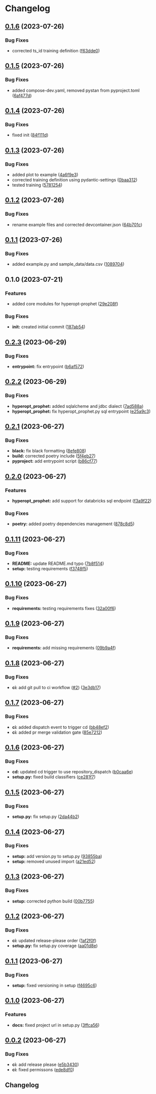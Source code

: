 # Changelog

## [0.1.6](https://github.com/Broomva/hyperopt_prophet/compare/v0.1.5...v0.1.6) (2023-07-26)


### Bug Fixes

* corrected ts_id training definition ([f63dde0](https://github.com/Broomva/hyperopt_prophet/commit/f63dde03c3e65d7725ed7416180aad51d005b322))

## [0.1.5](https://github.com/Broomva/hyperopt_prophet/compare/v0.1.4...v0.1.5) (2023-07-26)


### Bug Fixes

* added compose-dev.yaml, removed pystan from pyproject.toml ([6af477d](https://github.com/Broomva/hyperopt_prophet/commit/6af477d36ad52ba1bee264eb92f614cec7309913))

## [0.1.4](https://github.com/Broomva/hyperopt_prophet/compare/v0.1.3...v0.1.4) (2023-07-26)


### Bug Fixes

* fixed init ([84f111d](https://github.com/Broomva/hyperopt_prophet/commit/84f111da82321656c3b10676c2454c10bda2aa61))

## [0.1.3](https://github.com/Broomva/hyperopt_prophet/compare/v0.1.2...v0.1.3) (2023-07-26)


### Bug Fixes

* added plot to example ([4a6f9e3](https://github.com/Broomva/hyperopt_prophet/commit/4a6f9e30b4c60399449dd65a636e69fa35747495))
* corrected training definition using pydantic-settings ([0baa312](https://github.com/Broomva/hyperopt_prophet/commit/0baa31240e930b1ebba2641b92fc3155dce4ac67))
* tested training ([5781254](https://github.com/Broomva/hyperopt_prophet/commit/5781254838a70bbce161e5c462814e72d3f91020))

## [0.1.2](https://github.com/Broomva/hyperopt_prophet/compare/v0.1.1...v0.1.2) (2023-07-26)


### Bug Fixes

* rename example files and corrected devcontainer.json ([64b701c](https://github.com/Broomva/hyperopt_prophet/commit/64b701c4959b5e353951607332c40ce1cf3898c2))

## [0.1.1](https://github.com/Broomva/hyperopt_prophet/compare/v0.1.0...v0.1.1) (2023-07-26)


### Bug Fixes

* added example.py and sample_data/data.csv ([1089704](https://github.com/Broomva/hyperopt_prophet/commit/1089704042fdf8aa66ce24437f6750154202b5ed))

## 0.1.0 (2023-07-21)


### Features

* added core modules for hyperopt-prophet ([29e208f](https://github.com/Broomva/hyperopt_prophet/commit/29e208f2c0bd7117506d5a9480058a09f09dbfc5))


### Bug Fixes

* **init:** created initial commit ([187ab54](https://github.com/Broomva/hyperopt_prophet/commit/187ab54ddcb0bce51351e58335e236a4bcd086a7))

## [0.2.3](https://github.com/Broomva/hyperopt_prophet/compare/v0.2.2...v0.2.3) (2023-06-29)


### Bug Fixes

* **entrypoint:** fix entrypoint ([b6af572](https://github.com/Broomva/hyperopt_prophet/commit/b6af572602dea33855bce2f7571846e8f7717132))

## [0.2.2](https://github.com/Broomva/hyperopt_prophet/compare/v0.2.1...v0.2.2) (2023-06-29)


### Bug Fixes

* **hyperopt_prophet:** added sqlalcheme and jdbc dialect ([7ad588a](https://github.com/Broomva/hyperopt_prophet/commit/7ad588aa82e05d4857ac4a8f1d51622198ddeb46))
* **hyperopt_prophet:** fix hyperopt_prophet.py sql entrypoint ([e25a9c3](https://github.com/Broomva/hyperopt_prophet/commit/e25a9c32b6f7e03b275e3126b406f69c0c43ef98))

## [0.2.1](https://github.com/Broomva/hyperopt_prophet/compare/v0.2.0...v0.2.1) (2023-06-27)


### Bug Fixes

* **black:** fix black formatting ([8efe808](https://github.com/Broomva/hyperopt_prophet/commit/8efe8089c311a28dcedfcd5d919eaa09c02839a0))
* **build:** corrected poetry include ([5f4eb27](https://github.com/Broomva/hyperopt_prophet/commit/5f4eb277bfe9f5af24a8badfe90c77551fce449d))
* **pyproject:** add entrypoint script ([b86cf77](https://github.com/Broomva/hyperopt_prophet/commit/b86cf770dabf2393e6fee76a2fbce4bd5d02fae1))

## [0.2.0](https://github.com/Broomva/hyperopt_prophet/compare/v0.1.11...v0.2.0) (2023-06-27)


### Features

* **hyperopt_prophet:** add support for databricks sql endpoint ([f3a9f22](https://github.com/Broomva/hyperopt_prophet/commit/f3a9f2267a6c2925aa9b8b9d849ef51a1ec8e407))


### Bug Fixes

* **poetry:** added poetry dependencies management ([878c8d5](https://github.com/Broomva/hyperopt_prophet/commit/878c8d53e4a3a8a07fe5d329e55d8efa04fdff2a))

## [0.1.11](https://github.com/Broomva/hyperopt_prophet/compare/v0.1.10...v0.1.11) (2023-06-27)


### Bug Fixes

* **README:** update README.md typo ([7b8f514](https://github.com/Broomva/hyperopt_prophet/commit/7b8f514d4ba4647a39fbe9f371892b4eeca75b5c))
* **setup:** testing requirements ([f3748f5](https://github.com/Broomva/hyperopt_prophet/commit/f3748f5ff2de63eb7f305b48ec74a0341b84b4bf))

## [0.1.10](https://github.com/Broomva/hyperopt_prophet/compare/v0.1.9...v0.1.10) (2023-06-27)


### Bug Fixes

* **requirements:** testing requirements fixes ([32a00f6](https://github.com/Broomva/hyperopt_prophet/commit/32a00f685261ff4d449417f2c19c449591bc047b))

## [0.1.9](https://github.com/Broomva/hyperopt_prophet/compare/v0.1.8...v0.1.9) (2023-06-27)


### Bug Fixes

* **requirements:** add missing requirements ([09b9a4f](https://github.com/Broomva/hyperopt_prophet/commit/09b9a4fda460bed158378e588b3b497b30bfc2ff))

## [0.1.8](https://github.com/Broomva/hyperopt_prophet/compare/v0.1.7...v0.1.8) (2023-06-27)


### Bug Fixes

* **ci:** add git pull to ci workflow ([#2](https://github.com/Broomva/hyperopt_prophet/issues/2)) ([3e3db17](https://github.com/Broomva/hyperopt_prophet/commit/3e3db17778e47a009b635ebc91d9904374819287))

## [0.1.7](https://github.com/Broomva/hyperopt_prophet/compare/v0.1.6...v0.1.7) (2023-06-27)


### Bug Fixes

* **ci:** added dispatch event to trigger cd ([bb48ef2](https://github.com/Broomva/hyperopt_prophet/commit/bb48ef2159e0151daf545ad68714b9cef09ec767))
* **ci:** added pr merge validation gate ([85e7212](https://github.com/Broomva/hyperopt_prophet/commit/85e72128d5521ed17716a3fde3f96c506c729fe5))

## [0.1.6](https://github.com/Broomva/hyperopt_prophet/compare/v0.1.5...v0.1.6) (2023-06-27)


### Bug Fixes

* **cd:** updated cd trigger to use repository_dispatch ([b0caa6e](https://github.com/Broomva/hyperopt_prophet/commit/b0caa6ee2e0c8ab2642d5633978601c7b252d1e7))
* **setup.py:** fixed build classifiers ([ce281f7](https://github.com/Broomva/hyperopt_prophet/commit/ce281f738400806cabbdb535d87e4ef3a4b08240))

## [0.1.5](https://github.com/Broomva/hyperopt_prophet/compare/v0.1.4...v0.1.5) (2023-06-27)


### Bug Fixes

* **setup.py:** fix setup.py ([2da44b2](https://github.com/Broomva/hyperopt_prophet/commit/2da44b23ff81575461170e7be427954da7786bd6))

## [0.1.4](https://github.com/Broomva/hyperopt_prophet/compare/v0.1.3...v0.1.4) (2023-06-27)


### Bug Fixes

* **setup:** add version.py to setup.py ([93855ba](https://github.com/Broomva/hyperopt_prophet/commit/93855ba11a96fded368421952a2f1192f25da717))
* **setup:** removed unused import ([a21ed52](https://github.com/Broomva/hyperopt_prophet/commit/a21ed529a35cafc40adbd543a6fa05ffc6751506))

## [0.1.3](https://github.com/Broomva/hyperopt_prophet/compare/v0.1.2...v0.1.3) (2023-06-27)


### Bug Fixes

* **setup:** corrected python build ([00b7755](https://github.com/Broomva/hyperopt_prophet/commit/00b77550a16f5bf0520608c80158f08e98c27ef3))

## [0.1.2](https://github.com/Broomva/hyperopt_prophet/compare/v0.1.1...v0.1.2) (2023-06-27)


### Bug Fixes

* **ci:** updated release-please order ([1af2f0f](https://github.com/Broomva/hyperopt_prophet/commit/1af2f0fe1bfb94204a145cdb7931ed8e2299ecaa))
* **setup.py:** fix setup.py coverage ([aa01d8e](https://github.com/Broomva/hyperopt_prophet/commit/aa01d8ea97be486b634470b8454efef42c8f3690))

## [0.1.1](https://github.com/Broomva/hyperopt_prophet/compare/v0.1.0...v0.1.1) (2023-06-27)


### Bug Fixes

* **setup:** fixed versioning in setup ([f4695c6](https://github.com/Broomva/hyperopt_prophet/commit/f4695c6cc433c10e4454c0604619382efc00161d))

## [0.1.0](https://github.com/Broomva/hyperopt_prophet/compare/v0.0.2...v0.1.0) (2023-06-27)


### Features

* **docs:** fixed project url in setup.py ([3ffca56](https://github.com/Broomva/hyperopt_prophet/commit/3ffca561b84011f7f5035b45546151f3b9e1b8c9))

## [0.0.2](https://github.com/Broomva/hyperopt_prophet/compare/0.0.1...v0.0.2) (2023-06-27)


### Bug Fixes

* **ci:** add release please ([e5b3430](https://github.com/Broomva/hyperopt_prophet/commit/e5b3430bb5c2c90b6fb23a26cbcdd75dd9d3eacf))
* **ci:** fixed permissons ([ede8df0](https://github.com/Broomva/hyperopt_prophet/commit/ede8df04a7d88e357a3d9e0d155354441e1c1d89))

## Changelog
